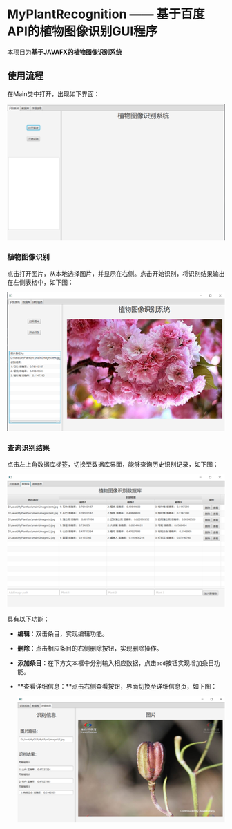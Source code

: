 # MyPlantRecognition —— 基于百度API的植物图像识别GUI程序

本项目为**基于JAVAFX的植物图像识别系统**

## 使用流程

在Main类中打开，出现如下界面：

![image-20211223155907595](README.assets/image-20211223155907595.png)

### 植物图像识别

点击打开图片，从本地选择图片，并显示在右侧。点击开始识别，将识别结果输出在左侧表格中，如下图：

![image-20211223160038771](README.assets/image-20211223160038771.png)

### 查询识别结果

点击左上角数据库标签，切换至数据库界面，能够查询历史识别记录，如下图：

![image-20211223160150128](README.assets/image-20211223160150128.png)

具有以下功能：

- **编辑**：双击条目，实现编辑功能。

- **删除**：点击相应条目的右侧删除按钮，实现删除操作。

- **添加条目**：在下方文本框中分别输入相应数据，点击```add```按钮实现增加条目功能。

- **查看详细信息：**点击右侧查看按钮，界面切换至详细信息页，如下图：

  ![image-20211223160515803](README.assets/image-20211223160515803.png)

